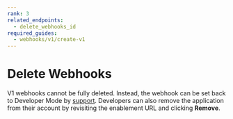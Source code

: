 ```yaml
---
rank: 3
related_endpoints:
  - delete_webhooks_id
required_guides:
  - webhooks/v1/create-v1
---
```


# Delete Webhooks

V1 webhooks cannot be fully deleted. Instead, the webhook can be set back to
Developer Mode by [support][support]. Developers can also remove the
application from their account by revisiting the enablement URL and
clicking **Remove**.

<!-- i18n-enable localize-links -->
[support]: https://support.box.com/hc/en-us/requests/new
<!-- i18n-disable localize-links -->
